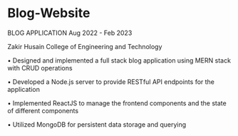 # Blog-Website
BLOG APPLICATION Aug 2022 - Feb 2023

Zakir Husain College of Engineering and Technology

• Designed and implemented a full stack blog application using MERN stack with CRUD operations

• Developed a Node.js server to provide RESTful API endpoints for the application 

• Implemented ReactJS to manage the frontend components and the state of different components 

• Utilized MongoDB for persistent data storage and querying
